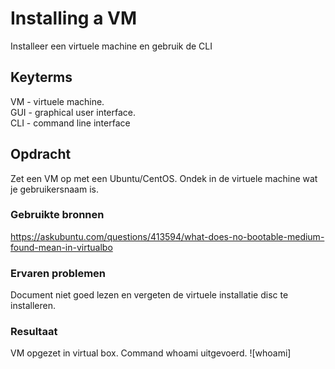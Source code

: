 # Installing a VM
Installeer een virtuele machine en gebruik de CLI

## Keyterms
VM - virtuele machine. <br/>
GUI - graphical user interface. <br/>
CLI - command line interface <br/>

## Opdracht
Zet een VM op met een Ubuntu/CentOS. Ondek in de virtuele machine wat je gebruikersnaam is.

### Gebruikte bronnen
https://askubuntu.com/questions/413594/what-does-no-bootable-medium-found-mean-in-virtualbo

### Ervaren problemen
Document niet goed lezen en vergeten de virtuele installatie disc te installeren. 

### Resultaat
VM opgezet in virtual box. Command whoami uitgevoerd. 
![whoami]